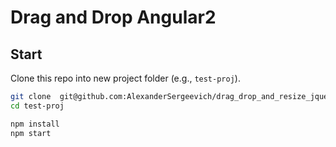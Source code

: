 # Drag and Drop Angular2



## Start

Clone this repo into new project folder (e.g., `test-proj`).
```bash
git clone  git@github.com:AlexanderSergeevich/drag_drop_and_resize_jquery.git test-proj
cd test-proj
```


```bash
npm install
npm start
```
